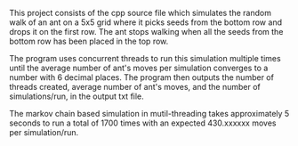 This project consists of the cpp source file which simulates the random walk of an ant on a 5x5 grid
where it picks seeds from the bottom row and drops it on the first row. The ant stops walking when all 
the seeds from the bottom row has been placed in the top row. 

The program uses concurrent threads to run this simulation multiple times until the average number of
ant's moves per simulation converges to a number with 6 decimal places. The program then outputs the number 
of threads created, average number of ant's moves, and the number of simulations/run, in the output
txt file.

The markov chain based simulation in mutil-threading takes approximately 5 seconds to run a total of 1700 
times with an expected 430.xxxxxx moves per simulation/run.
